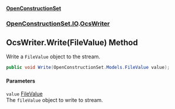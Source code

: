 #### [OpenConstructionSet](index.md 'index')
### [OpenConstructionSet.IO](index.md#OpenConstructionSet_IO 'OpenConstructionSet.IO').[OcsWriter](ZpKxsyHEFPikx37jMDDXsg.md 'OpenConstructionSet.IO.OcsWriter')
## OcsWriter.Write(FileValue) Method
Write a `FileValue` object to the stream.  
```csharp
public void Write(OpenConstructionSet.Models.FileValue value);
```
#### Parameters
<a name='OpenConstructionSet_IO_OcsWriter_Write(OpenConstructionSet_Models_FileValue)_value'></a>
`value` [FileValue](xqcMg7X3TDoX+y5NsSzu9Q.md 'OpenConstructionSet.Models.FileValue')  
The `fileValue` object to write to stream.
  

